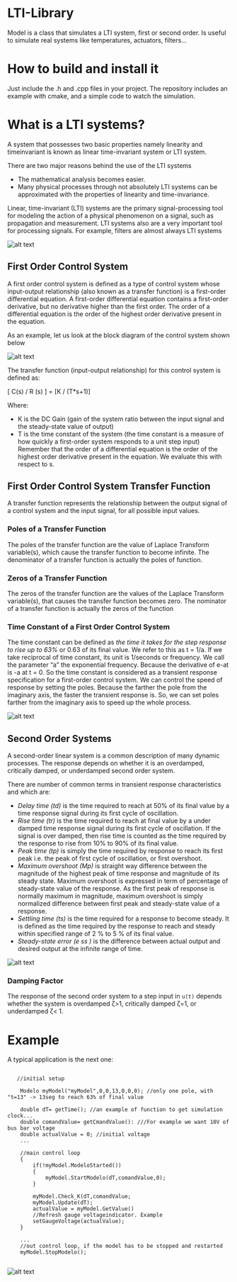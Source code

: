 # LTI-Library

Model is a class that simulates a LTI system, first or second order. Is useful to simulate real systems like temperatures, actuators, filters...

# How to build and install it

Just include the .h and .cpp files in your project. The repository includes an example with cmake, and a simple code to watch the simulation.

# What is a LTI systems?

A system that possesses two basic properties namely linearity and timeinvariant is known as linear time-invariant system or LTI system.

There are two major reasons behind the use of the LTI systems
* The mathematical analysis becomes easier.
* Many physical processes through not absolutely LTI systems can be approximated with the properties of linearity and time-invariance.

Linear, time-invariant (LTI) systems are the primary signal-processing tool for modeling the action of a physical phenomenon on a signal, such as propagation and measurement. LTI systems also are a very important tool for processing signals. For example, filters are almost always LTI systems

![alt text](https://encrypted-tbn0.gstatic.com/images?q=tbn:ANd9GcR4rpzFEBc4rfpgpbMmFHw9ahTF5CU9Cy8FB6bvnXn8o5bYfBX-nhKa4zNnA5D4VVb-vV4&usqp=CAU)

## First Order Control System

A first order control system is defined as a type of control system whose input-output relationship (also known as a transfer function) is a first-order differential equation. A first-order differential equation contains a first-order derivative, but no derivative higher than the first order. The order of a differential equation is the order of the highest order derivative present in the equation.

As an example, let us look at the block diagram of the control system shown below

![alt text](https://www.electrical4u.com/wp-content/uploads/first-order-control-system-768x223.png?ezimgfmt=ng:webp/ngcb38)


The transfer function (input-output relationship) for this control system is defined as:

[ C(s) / R (s) ] = [K / (T*s+1)] 

Where:

* K is the DC Gain (gain of the system ratio between the input signal and the steady-state value of output)
* T is the time constant of the system (the time constant is a measure of how quickly a first-order system responds to a unit step input)
Remember that the order of a differential equation is the order of the highest order derivative present in the equation. We evaluate this with respect to s.

## First Order Control System Transfer Function

A transfer function represents the relationship between the output signal of a control system and the input signal, for all possible input values.

### Poles of a Transfer Function

The poles of the transfer function are the value of Laplace Transform variable(s), which cause the transfer function to become infinite.
The denominator of a transfer function is actually the poles of function.

### Zeros of a Transfer Function

The zeros of the transfer function are the values of the Laplace Transform variable(s), that causes the transfer function becomes zero.
The nominator of a transfer function is actually the zeros of the function

### Time Constant of a First Order Control System

The time constant can be defined as *the time it takes for the step response to rise up to 63%* or 0.63 of its final value. We refer to this as t = 1/a. If we take reciprocal of time constant, its unit is 1/seconds or frequency.
We call the parameter “a” the exponential frequency. Because the derivative of e-at is -a at t = 0. So the time constant is considered as a transient response specification for a first-order control system.
We can control the speed of response by setting the poles. Because the farther the pole from the imaginary axis, the faster the transient response is. So, we can set poles farther from the imaginary axis to speed up the whole process.

![alt text](https://s2.studylib.net/store/data/013664387_1-aa04a028885e1e9d66c22f1f21d39a82.png)

## Second Order Systems
					
A second-order linear system is a common description of many dynamic processes. The response depends on whether it is an overdamped, critically damped, or underdamped second order system.

There are number of common terms in transient response characteristics and which are:

* *Delay time (td)* is the time required to reach at 50% of its final value by a time response signal during its first cycle of oscillation.
* *Rise time (tr)* is the time required to reach at final value by a under damped time response signal during its first cycle of oscillation. If the signal is over damped, then rise time is counted as the time required by the response to rise from 10% to 90% of its final value.
* *Peak time (tp)* is simply the time required by response to reach its first peak i.e. the peak of first cycle of oscillation, or first overshoot.
* *Maximum overshoot (Mp)* is straight way difference between the magnitude of the highest peak of time response and magnitude of its steady state. Maximum overshoot is expressed in term of percentage of steady-state value of the response. As the first peak of response is normally maximum in magnitude, maximum overshoot is simply normalized difference between first peak and steady-state value of a response.
* *Settling time (ts)* is the time required for a response to become steady. It is defined as the time required by the response to reach and steady within specified range of 2 % to 5 % of its final value.
* *Steady-state error (e ss )* is the difference between actual output and desired output at the infinite range of time.

![alt text](https://i.stack.imgur.com/nVv1P.png)

### Damping Factor

The response of the second order system to a step input in `u(t)` depends whether the system is overdamped ζ>1, critically damped ζ=1, or underdamped ζ< 1.

# Example

A typical application is the next one:

<pre><code class="cpp">
   //initial setup

    Modelo myModel("myModel",0,0,13,0,0,0); //only one pole, with "t=13" -> 13seg to reach 63% of final value

    double dT= getTime(); //an example of function to get simulation clock...
    double comandValue= getCmandValue(): ///For example we want 10V of bus bar voltage
    double actualValue = 0; //initial voltage
    ...

    //main control loop
    {
        if(!myModel.ModeloStarted())
        {
            myModel.StartModelo(dT,comandValue,0);
        } 

        myModel.Check_K(dT,comandValue;
        myModel.Update(dT);
        actualValue = myModel.GetValue()
        //Refresh gauge voltageindicator. Example
        setGaugeVoltage(actualValue); 
    }

    ...
    //out control loop, if the model has to be stopped and restarted
    myModel.StopModelo();

</code></pre>

![alt text](https://ctms.engin.umich.edu/CTMS/Content/Introduction/System/Analysis/html/Introduction_SystemAnalysis_01.png)


